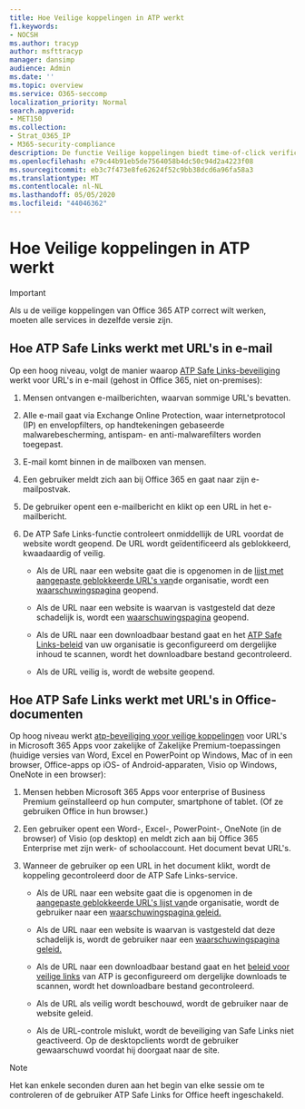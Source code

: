 ```yaml
---
title: Hoe Veilige koppelingen in ATP werkt
f1.keywords:
- NOCSH
ms.author: tracyp
author: msfttracyp
manager: dansimp
audience: Admin
ms.date: ''
ms.topic: overview
ms.service: O365-seccomp
localization_priority: Normal
search.appverid:
- MET150
ms.collection:
- Strat_O365_IP
- M365-security-compliance
description: De functie Veilige koppelingen biedt time-of-click verificatie van hyperlinks in Office-documenten en in e-mailberichten. Lees dit artikel om te leren hoe ATP Safe Links werkt.
ms.openlocfilehash: e79c44b91eb5de7564058b4dc50c94d2a4223f08
ms.sourcegitcommit: eb3c7f473e8fe62624f52c9bb38dcd6a96fa58a3
ms.translationtype: MT
ms.contentlocale: nl-NL
ms.lasthandoff: 05/05/2020
ms.locfileid: "44046362"
---
```

# <a name="how-atp-safe-links-works"></a>Hoe Veilige koppelingen in ATP werkt
> [!IMPORTANT] 
> Als u de veilige koppelingen van Office 365 ATP correct wilt werken, moeten alle services in dezelfde versie zijn.
         
## <a name="how-atp-safe-links-works-with-urls-in-email"></a>Hoe ATP Safe Links werkt met URL's in e-mail

Op een hoog niveau, volgt de manier waarop [ATP Safe Links-beveiliging](atp-safe-links.md) werkt voor URL's in e-mail (gehost in Office 365, niet on-premises):
  
1. Mensen ontvangen e-mailberichten, waarvan sommige URL's bevatten.
    
2. Alle e-mail gaat via Exchange Online Protection, waar internetprotocol (IP) en envelopfilters, op handtekeningen gebaseerde malwarebescherming, antispam- en anti-malwarefilters worden toegepast. 
    
3. E-mail komt binnen in de mailboxen van mensen.
    
4. Een gebruiker meldt zich aan bij Office 365 en gaat naar zijn e-mailpostvak.
    
5. De gebruiker opent een e-mailbericht en klikt op een URL in het e-mailbericht.
    
6. De ATP Safe Links-functie controleert onmiddellijk de URL voordat de website wordt geopend. De URL wordt geïdentificeerd als geblokkeerd, kwaadaardig of veilig.
        
   - Als de URL naar een website gaat die is opgenomen in de [lijst met aangepaste geblokkeerde URL's van](set-up-a-custom-blocked-urls-list-atp.md)de organisatie, wordt een [waarschuwingspagina](atp-safe-links-warning-pages.md) geopend. 
    
   - Als de URL naar een website is waarvan is vastgesteld dat deze schadelijk is, wordt een [waarschuwingspagina](atp-safe-links-warning-pages.md) geopend. 
    
   - Als de URL naar een downloadbaar bestand gaat en het [ATP Safe Links-beleid](set-up-atp-safe-links-policies.md) van uw organisatie is geconfigureerd om dergelijke inhoud te scannen, wordt het downloadbare bestand gecontroleerd. 
    
   - Als de URL veilig is, wordt de website geopend.
    
## <a name="how-atp-safe-links-works-with-urls-in-office-documents"></a>Hoe ATP Safe Links werkt met URL's in Office-documenten 

Op hoog niveau werkt [atp-beveiliging voor veilige koppelingen](atp-safe-links.md) voor URL's in Microsoft 365 Apps voor zakelijke of Zakelijke Premium-toepassingen (huidige versies van Word, Excel en PowerPoint op Windows, Mac of in een browser, Office-apps op iOS- of Android-apparaten, Visio op Windows, OneNote in een browser):
  
1. Mensen hebben Microsoft 365 Apps voor enterprise of Business Premium geïnstalleerd op hun computer, smartphone of tablet. (Of ze gebruiken Office in hun browser.)
    
2. Een gebruiker opent een Word-, Excel-, PowerPoint-, OneNote (in de browser) of Visio (op desktop) en meldt zich aan bij Office 365 Enterprise met zijn werk- of schoolaccount. Het document bevat URL's.
    
3. Wanneer de gebruiker op een URL in het document klikt, wordt de koppeling gecontroleerd door de ATP Safe Links-service.
    
   - Als de URL naar een website gaat die is opgenomen in de [aangepaste geblokkeerde URL's lijst van](set-up-a-custom-blocked-urls-list-atp.md)de organisatie, wordt de gebruiker naar een [waarschuwingspagina geleid.](atp-safe-links-warning-pages.md)
    
   - Als de URL naar een website is waarvan is vastgesteld dat deze schadelijk is, wordt de gebruiker naar een [waarschuwingspagina geleid.](atp-safe-links-warning-pages.md)
    
   - Als de URL naar een downloadbaar bestand gaat en het [beleid voor veilige links](set-up-atp-safe-links-policies.md) van ATP is geconfigureerd om dergelijke downloads te scannen, wordt het downloadbare bestand gecontroleerd. 
    
   - Als de URL als veilig wordt beschouwd, wordt de gebruiker naar de website geleid.
      
   - Als de URL-controle mislukt, wordt de beveiliging van Safe Links niet geactiveerd. Op de desktopclients wordt de gebruiker gewaarschuwd voordat hij doorgaat naar de site.
      
> [!NOTE]
> Het kan enkele seconden duren aan het begin van elke sessie om te controleren of de gebruiker ATP Safe Links for Office heeft ingeschakeld. 
      
